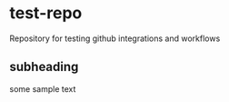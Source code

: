 # test-repo
Repository for testing github integrations and workflows

## subheading
some sample text
